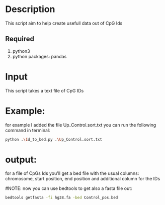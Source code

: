 # Description
This script aim to help create usefull data out of CpG Ids 

## Required 
1. python3
2. python packages: pandas

# Input
This script takes a text file of CpG IDs

# Example:
for example I added the file Up_Control.sort.txt
you can run the following command in terminal: 
``` bash
python .\Id_to_bed.py .\Up_Control.sort.txt
```

# output:
for a file of CpGs Ids you'll get a bed file with the usual columns:
chromosome, start position, end position 
and additional column for the IDs

#NOTE:
now you can use bedtools to get also a fasta file out:
``` bash
bedtools getfasta -fi hg38.fa -bed Control_pos.bed
```
